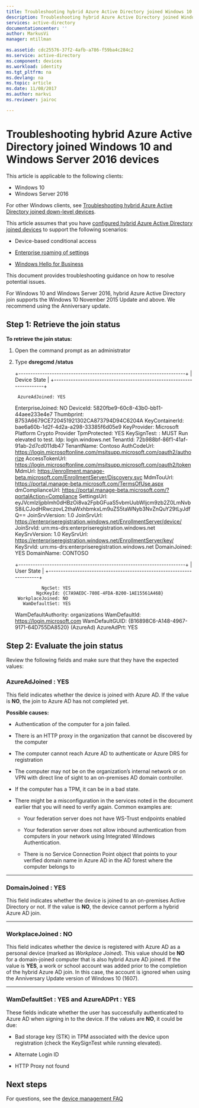 ```yaml
---
title: Troubleshooting hybrid Azure Active Directory joined Windows 10 and Windows Server 2016 devices| Microsoft Docs
description: Troubleshooting hybrid Azure Active Directory joined Windows 10 and Windows Server 2016 devices.
services: active-directory
documentationcenter: ''
author: MarkusVi
manager: mtillman

ms.assetid: cdc25576-37f2-4afb-a786-f59ba4c284c2
ms.service: active-directory
ms.component: devices
ms.workload: identity
ms.tgt_pltfrm: na
ms.devlang: na
ms.topic: article
ms.date: 11/08/2017
ms.author: markvi
ms.reviewer: jairoc

---
```

# Troubleshooting hybrid Azure Active Directory joined Windows 10 and Windows Server 2016 devices 

This article is applicable to the following clients:

-	Windows 10
-	Windows Server 2016

For other Windows clients, see [Troubleshooting hybrid Azure Active Directory joined down-level devices](device-management-troubleshoot-hybrid-join-windows-legacy.md).

This article assumes that you have [configured hybrid Azure Active Directory joined devices](device-management-hybrid-azuread-joined-devices-setup.md) to support the following scenarios:

- Device-based conditional access

- [Enterprise roaming of settings](active-directory-windows-enterprise-state-roaming-overview.md)

- [Windows Hello for Business](active-directory-azureadjoin-passport-deployment.md)


This document provides troubleshooting guidance on how to resolve potential issues. 


For Windows 10 and Windows Server 2016, hybrid Azure Active Directory join supports the Windows 10 November 2015 Update and above. We recommend using the Anniversary update.

## Step 1: Retrieve the join status 

**To retrieve the join status:**

1. Open the command prompt as an administrator

2. Type **dsregcmd /status**



    +----------------------------------------------------------------------+
    | Device State                                                         |
    +----------------------------------------------------------------------+
    
        AzureAdJoined: YES
     EnterpriseJoined: NO
             DeviceId: 5820fbe9-60c8-43b0-bb11-44aee233e4e7
           Thumbprint: B753A6679CE720451921302CA873794D94C6204A
       KeyContainerId: bae6a60b-1d2f-4d2a-a298-33385f6d05e9
          KeyProvider: Microsoft Platform Crypto Provider
         TpmProtected: YES
         KeySignTest: : MUST Run elevated to test.
                  Idp: login.windows.net
             TenantId: 72b988bf-86f1-41af-91ab-2d7cd011db47
           TenantName: Contoso
          AuthCodeUrl: https://login.microsoftonline.com/msitsupp.microsoft.com/oauth2/authorize
       AccessTokenUrl: https://login.microsoftonline.com/msitsupp.microsoft.com/oauth2/token
               MdmUrl: https://enrollment.manage-beta.microsoft.com/EnrollmentServer/Discovery.svc
            MdmTouUrl: https://portal.manage-beta.microsoft.com/TermsOfUse.aspx
      dmComplianceUrl: https://portal.manage-beta.microsoft.com/?portalAction=Compliance
          SettingsUrl: eyJVcmlzIjpbImh0dHBzOi8va2FpbGFuaS5vbmUubWljcm9zb2Z0LmNvbS8iLCJodHRwczovL2thaWxhbmkxLm9uZS5taWNyb3NvZnQuY29tLyJdfQ==
       JoinSrvVersion: 1.0
           JoinSrvUrl: https://enterpriseregistration.windows.net/EnrollmentServer/device/
            JoinSrvId: urn:ms-drs:enterpriseregistration.windows.net
        KeySrvVersion: 1.0
            KeySrvUrl: https://enterpriseregistration.windows.net/EnrollmentServer/key/
             KeySrvId: urn:ms-drs:enterpriseregistration.windows.net
         DomainJoined: YES
           DomainName: CONTOSO
    
    +----------------------------------------------------------------------+
    | User State                                                           |
    +----------------------------------------------------------------------+
    
                 NgcSet: YES
               NgcKeyId: {C7A9AEDC-780E-4FDA-B200-1AE15561A46B}
        WorkplaceJoined: NO
          WamDefaultSet: YES
    WamDefaultAuthority: organizations
           WamDefaultId: https://login.microsoft.com
         WamDefaultGUID: {B16898C6-A148-4967-9171-64D755DA8520} (AzureAd)
             AzureAdPrt: YES



## Step 2: Evaluate the join status 

Review the following fields and make sure that they have the expected values:

### AzureAdJoined : YES  

This field indicates whether the device is joined with Azure AD. 
If the value is **NO**, the join to Azure AD has not completed yet. 

**Possible causes:**

- Authentication of the computer for a join failed.

- There is an HTTP proxy in the organization that cannot be discovered by the computer

- The computer cannot reach Azure AD to authenticate or Azure DRS for registration

- The computer may not be on the organization’s internal network or on VPN with direct line of sight to an on-premises AD domain controller.

- If the computer has a TPM, it can be in a bad state.

- There might be a misconfiguration in the services noted in the document earlier that you will need to verify again. Common examples are:

    - Your federation server does not have WS-Trust endpoints enabled

    - Your federation server does not allow inbound authentication from computers in your network using Integrated Windows Authentication.

    - There is no Service Connection Point object that points to your verified domain name in Azure AD in the AD forest where the computer belongs to

---

### DomainJoined : YES  

This field indicates whether the device is joined to an on-premises Active Directory or not. If the value is **NO**, the device cannot perform a hybrid Azure AD join.  

---

### WorkplaceJoined : NO  

This field indicates whether the device is registered with Azure AD as a personal device (marked as *Workplace Joined*). This value should be **NO** for a domain-joined computer that is also hybrid Azure AD joined. If the value is **YES**, a work or school account was added prior to the completion of the hybrid Azure AD join. In this case, the account is ignored when using the Anniversary Update version of Windows 10 (1607).

---

### WamDefaultSet : YES and AzureADPrt : YES
  
These fields indicate whether the user has successfully authenticated to Azure AD when signing in to the device. 
If the values are **NO**, it could be due:

- Bad storage key (STK) in TPM associated with the device upon registration (check the KeySignTest while running elevated).

- Alternate Login ID

- HTTP Proxy not found

## Next steps

For questions, see the [device management FAQ](device-management-faq.md) 